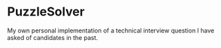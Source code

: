 # PuzzleSolver
My own personal implementation of a technical interview question I have asked of candidates in the past.
